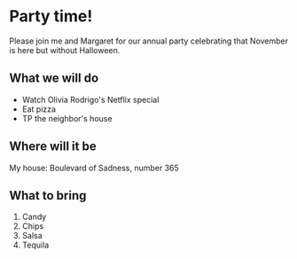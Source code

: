 # Party time!

Please join me and Margaret for our annual party celebrating that November is here but without Halloween.

## What we will do

* Watch Olivia Rodrigo's Netflix special
* Eat pizza
* TP the neighbor's house

## Where will it be

My house: Boulevard of Sadness, number 365

## What to bring

1. Candy
2. Chips
3. Salsa
4. Tequila
